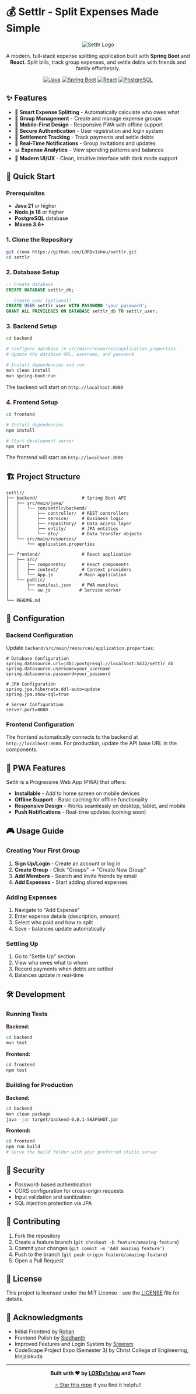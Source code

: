 # 💰 Settlr - Split Expenses Made Simple

<div align="center">

![Settlr Logo](https://img.shields.io/badge/Settlr-Split%20Expenses-blue?style=for-the-badge&logo=dollar-sign)

A modern, full-stack expense splitting application built with **Spring Boot** and **React**. Split bills, track group expenses, and settle debts with friends and family effortlessly.

[![Java](https://img.shields.io/badge/Java-21-orange?style=flat-square&logo=java)](https://www.oracle.com/java/)
[![Spring Boot](https://img.shields.io/badge/Spring%20Boot-3.1.5-brightgreen?style=flat-square&logo=springboot)](https://spring.io/projects/spring-boot)
[![React](https://img.shields.io/badge/React-18.2.0-blue?style=flat-square&logo=react)](https://reactjs.org/)
[![PostgreSQL](https://img.shields.io/badge/PostgreSQL-Database-blue?style=flat-square&logo=postgresql)](https://www.postgresql.org/)

</div>

## ✨ Features

- 🎯 **Smart Expense Splitting** - Automatically calculate who owes what
- 👥 **Group Management** - Create and manage expense groups
- 📱 **Mobile-First Design** - Responsive PWA with offline support
- 🔐 **Secure Authentication** - User registration and login system
- 💸 **Settlement Tracking** - Track payments and settle debts
- 🔔 **Real-Time Notifications** - Group invitations and updates
- 📊 **Expense Analytics** - View spending patterns and balances
- 🌙 **Modern UI/UX** - Clean, intuitive interface with dark mode support

## 🚀 Quick Start

### Prerequisites

- **Java 21** or higher
- **Node.js 18** or higher
- **PostgreSQL** database
- **Maven 3.6+**

### 1. Clone the Repository

```bash
git clone https://github.com/LORDv1shnu/settlr.git
cd settlr
```

### 2. Database Setup

```sql
-- Create database
CREATE DATABASE settlr_db;

-- Create user (optional)
CREATE USER settlr_user WITH PASSWORD 'your_password';
GRANT ALL PRIVILEGES ON DATABASE settlr_db TO settlr_user;
```

### 3. Backend Setup

```bash
cd backend

# Configure database in src/main/resources/application.properties
# Update the database URL, username, and password

# Install dependencies and run
mvn clean install
mvn spring-boot:run
```

The backend will start on `http://localhost:8080`

### 4. Frontend Setup

```bash
cd frontend

# Install dependencies
npm install

# Start development server
npm start
```

The frontend will start on `http://localhost:3000`

## 🏗️ Project Structure

```
settlr/
├── backend/                 # Spring Boot API
│   ├── src/main/java/
│   │   └── com/settlr/backend/
│   │       ├── controller/  # REST controllers
│   │       ├── service/     # Business logic
│   │       ├── repository/  # Data access layer
│   │       ├── entity/      # JPA entities
│   │       └── dto/         # Data transfer objects
│   └── src/main/resources/
│       └── application.properties
│
├── frontend/                # React application
│   ├── src/
│   │   ├── components/      # React components
│   │   ├── context/         # Context providers
│   │   └── App.js          # Main application
│   └── public/
│       ├── manifest.json    # PWA manifest
│       └── sw.js           # Service worker
│
└── README.md
```

## 🔧 Configuration

### Backend Configuration

Update `backend/src/main/resources/application.properties`:

```properties
# Database Configuration
spring.datasource.url=jdbc:postgresql://localhost:5432/settlr_db
spring.datasource.username=your_username
spring.datasource.password=your_password

# JPA Configuration
spring.jpa.hibernate.ddl-auto=update
spring.jpa.show-sql=true

# Server Configuration
server.port=8080
```

### Frontend Configuration

The frontend automatically connects to the backend at `http://localhost:8080`. For production, update the API base URL in the components.

## 📱 PWA Features

Settlr is a Progressive Web App (PWA) that offers:

- **Installable** - Add to home screen on mobile devices
- **Offline Support** - Basic caching for offline functionality
- **Responsive Design** - Works seamlessly on desktop, tablet, and mobile
- **Push Notifications** - Real-time updates (coming soon)

## 🎮 Usage Guide

### Creating Your First Group

1. **Sign Up/Login** - Create an account or log in
2. **Create Group** - Click "Groups" → "Create New Group"
3. **Add Members** - Search and invite friends by email
4. **Add Expenses** - Start adding shared expenses

### Adding Expenses

1. Navigate to "Add Expense"
2. Enter expense details (description, amount)
3. Select who paid and how to split
4. Save - balances update automatically

### Settling Up

1. Go to "Settle Up" section
2. View who owes what to whom
3. Record payments when debts are settled
4. Balances update in real-time

## 🛠️ Development

### Running Tests

**Backend:**
```bash
cd backend
mvn test
```

**Frontend:**
```bash
cd frontend
npm test
```

### Building for Production

**Backend:**
```bash
cd backend
mvn clean package
java -jar target/backend-0.0.1-SNAPSHOT.jar
```

**Frontend:**
```bash
cd frontend
npm run build
# Serve the build folder with your preferred static server
```

## 🔐 Security

- Password-based authentication
- CORS configuration for cross-origin requests
- Input validation and sanitization
- SQL injection protection via JPA

## 🤝 Contributing

1. Fork the repository
2. Create a feature branch (`git checkout -b feature/amazing-feature`)
3. Commit your changes (`git commit -m 'Add amazing feature'`)
4. Push to the branch (`git push origin feature/amazing-feature`)
5. Open a Pull Request

## 📄 License

This project is licensed under the MIT License - see the [LICENSE](LICENSE) file for details.

## 🙏 Acknowledgments

- Initial Frontend by [Rohan](https://github.com/rohanks-hub)
- Frontend Polish by [Siddhanth](https://github.com/siddhanth-dev)
- Improved Features and Login System by [Sreeram](https://github.com/WanderingHumanid)
- CodeScape Project Expo (Semester 3) by Christ College of Engineering, Irinjalakuda

---

<div align="center">

**Built with ❤️ by [LORDv1shnu](https://github.com/LORDv1shnu) and Team**

[⭐ Star this repo](https://github.com/LORDv1shnu/settlr) if you find it helpful!

</div>
